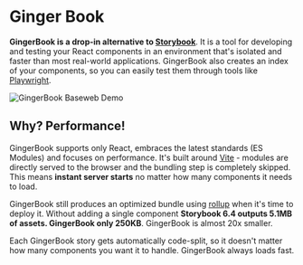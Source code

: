 # Ginger Book

**GingerBook is a drop-in alternative to <a href="https://storybook.js.org/">Storybook</a>**. It is a tool for developing and testing your React components in an environment that's isolated and faster than most real-world applications. GingerBook also creates an index of your components, so you can easily test them through tools like <a href="https://playwright.dev/">Playwright</a>.


![GingerBook Baseweb Demo](/img/ladle-baseweb.png)


## Why? Performance!

GingerBook supports only React, embraces the latest standards (ES Modules) and focuses on performance. It's built around [Vite](https://vitejs.dev/) - modules are directly served to the browser and the bundling step is completely skipped. This means **instant server starts** no matter how many components it needs to load.

GingerBook still produces an optimized bundle using [rollup](https://rollupjs.org/guide/en/) when it's time to deploy it. Without adding a single component **Storybook 6.4 outputs 5.1MB of assets. GingerBook only 250KB**. GingerBook is almost 20x smaller.

Each GingerBook story gets automatically code-split, so it doesn't matter how many components you want it to handle. GingerBook always loads fast.
